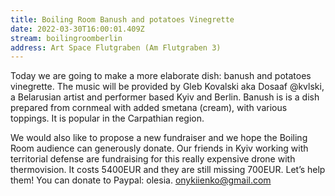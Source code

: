 ```yaml
---
title: Boiling Room Banush and potatoes Vinegrette
date: 2022-03-30T16:00:01.409Z
stream: boilingroomberlin
address: Art Space Flutgraben (Am Flutgraben 3)
---
```

Today we are going to make a more elaborate dish: banush and potatoes vinegrette. The music will be provided by Gleb Kovalski aka Dosaaf @kvlski, a Belarusian artist and performer based Kyiv and Berlin. Banush is is a dish prepared from cornmeal with added smetana (cream), with various toppings. It is popular in the Carpathian region.

We would also like to propose a new fundraiser and we hope the Boiling Room audience can generously donate. Our friends in Kyiv working with territorial defense are fundraising for this really expensive drone with thermovision. It costs 5400EUR and they are still missing 700EUR. Let’s help them! You can donate to Paypal: olesia. onykiienko@gmail.com